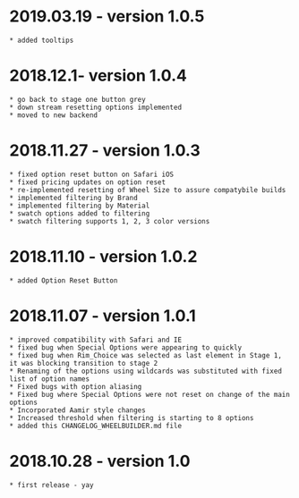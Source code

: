 # 2019.03.19 - version 1.0.5 
    * added tooltips 

# 2018.12.1- version 1.0.4
    * go back to stage one button grey
    * down stream resetting options implemented 
    * moved to new backend

# 2018.11.27 - version 1.0.3
    * fixed option reset button on Safari iOS
    * fixed pricing updates on option reset
    * re-implemented resetting of Wheel Size to assure compatybile builds
    * implemented filtering by Brand
    * implemented filtering by Material
    * swatch options added to filtering
    * swatch filtering supports 1, 2, 3 color versions 

# 2018.11.10 - version 1.0.2
    * added Option Reset Button

# 2018.11.07 - version 1.0.1
    * improved compatibility with Safari and IE
    * fixed bug when Special Options were appearing to quickly
    * fixed bug when Rim_Choice was selected as last element in Stage 1, it was blocking transition to stage 2
    * Renaming of the options using wildcards was substituted with fixed list of option names
    * Fixed bugs with option aliasing
    * Fixed bug where Special Options were not reset on change of the main options
    * Incorporated Aamir style changes
    * Increased threshold when filtering is starting to 8 options
    * added this CHANGELOG_WHEELBUILDER.md file

# 2018.10.28 - version 1.0
    * first release - yay